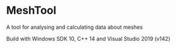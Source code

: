 # MeshTool
A tool for analysing and calculating data about meshes

Build with Windows SDK 10, C++ 14 and Visual Studio 2019 (v142)